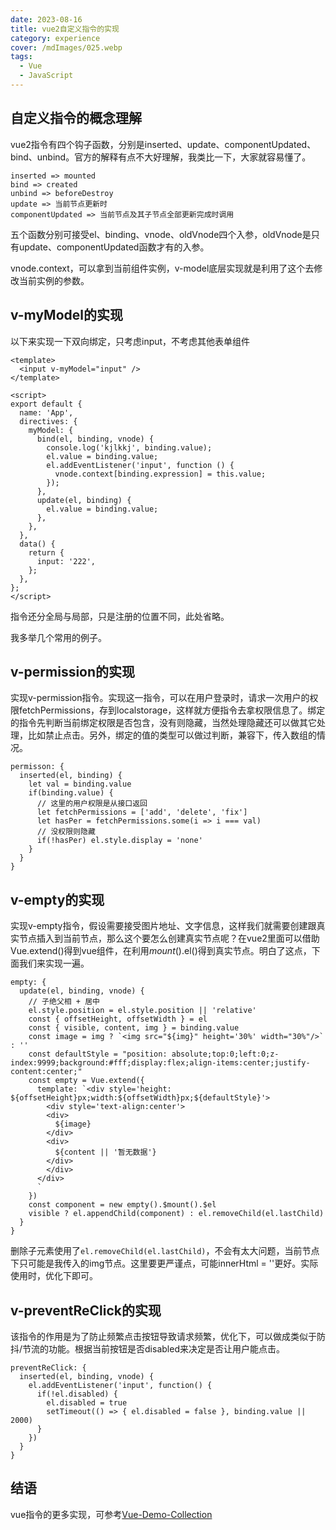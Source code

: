 ```yaml
---
date: 2023-08-16
title: vue2自定义指令的实现
category: experience
cover: /mdImages/025.webp
tags:
  - Vue
  - JavaScript
---
```


## 自定义指令的概念理解

vue2指令有四个钩子函数，分别是inserted、update、componentUpdated、bind、unbind。官方的解释有点不大好理解，我类比一下，大家就容易懂了。

~~~
inserted => mounted
bind => created
unbind => beforeDestroy
update => 当前节点更新时
componentUpdated => 当前节点及其子节点全部更新完成时调用
~~~

五个函数分别可接受el、binding、vnode、oldVnode四个入参，oldVnode是只有update、componentUpdated函数才有的入参。

vnode.context，可以拿到当前组件实例，v-model底层实现就是利用了这个去修改当前实例的参数。

## v-myModel的实现

以下来实现一下双向绑定，只考虑input，不考虑其他表单组件

~~~
<template>
  <input v-myModel="input" />
</template>

<script>
export default {
  name: 'App',
  directives: {
    myModel: {
      bind(el, binding, vnode) {
        console.log('kjlkkj', binding.value);
        el.value = binding.value;
        el.addEventListener('input', function () {
          vnode.context[binding.expression] = this.value;
        });
      },
      update(el, binding) {
        el.value = binding.value;
      },
    },
  },
  data() {
    return {
      input: '222',
    };
  },
};
</script>
~~~

指令还分全局与局部，只是注册的位置不同，此处省略。

我多举几个常用的例子。

## v-permission的实现

实现v-permission指令。实现这一指令，可以在用户登录时，请求一次用户的权限fetchPermissions，存到localstorage，这样就方便指令去拿权限信息了。绑定的指令先判断当前绑定权限是否包含，没有则隐藏，当然处理隐藏还可以做其它处理，比如禁止点击。另外，绑定的值的类型可以做过判断，兼容下，传入数组的情况。

~~~
permisson: {
  inserted(el, binding) {
    let val = binding.value
    if(binding.value) {
      // 这里的用户权限是从接口返回
      let fetchPermissions = ['add', 'delete', 'fix']
      let hasPer = fetchPermissions.some(i => i === val)
      // 没权限则隐藏
      if(!hasPer) el.style.display = 'none'
    }
  }
}
~~~

## v-empty的实现

实现v-empty指令，假设需要接受图片地址、文字信息，这样我们就需要创建跟真实节点插入到当前节点，那么这个要怎么创建真实节点呢？在vue2里面可以借助Vue.extend()得到vue组件，在利用$mount().$el()得到真实节点。明白了这点，下面我们来实现一遍。

~~~
empty: {
  update(el, binding, vnode) {
    // 子绝父相 + 居中
    el.style.position = el.style.position || 'relative'
    const { offsetHeight, offsetWidth } = el
    const { visible, content, img } = binding.value
    const image = img ? `<img src="${img}" height='30%' width="30%"/>` : ''
    const defaultStyle = "position: absolute;top:0;left:0;z-index:9999;background:#fff;display:flex;align-items:center;justify-content:center;"
    const empty = Vue.extend({
      template: `<div style='height: ${offsetHeight}px;width:${offsetWidth}px;${defaultStyle}'>
        <div style='text-align:center'>
        <div>
          ${image}
        </div>
        <div>
          ${content || '暂无数据'}
        </div>
        </div>
      </div>
      `
    })
    const component = new empty().$mount().$el
    visible ? el.appendChild(component) : el.removeChild(el.lastChild)
  }
}
~~~

删除子元素使用了`el.removeChild(el.lastChild)`，不会有太大问题，当前节点下只可能是我传入的img节点。这里要更严谨点，可能innerHtml = ''更好。实际使用时，优化下即可。

## v-preventReClick的实现

该指令的作用是为了防止频繁点击按钮导致请求频繁，优化下，可以做成类似于防抖/节流的功能。根据当前按钮是否disabled来决定是否让用户能点击。

~~~
preventReClick: {
  inserted(el, binding, vnode) {
    el.addEventListener('input', function() {
      if(!el.disabled) {
        el.disabled = true
        setTimeout(() => { el.disabled = false }, binding.value || 2000)
      }
    })
  }
}
~~~

## 结语

vue指令的更多实现，可参考[Vue-Demo-Collection](https://gesj-yean.github.io/vue-demo-collection/base/directive/empty.html)





